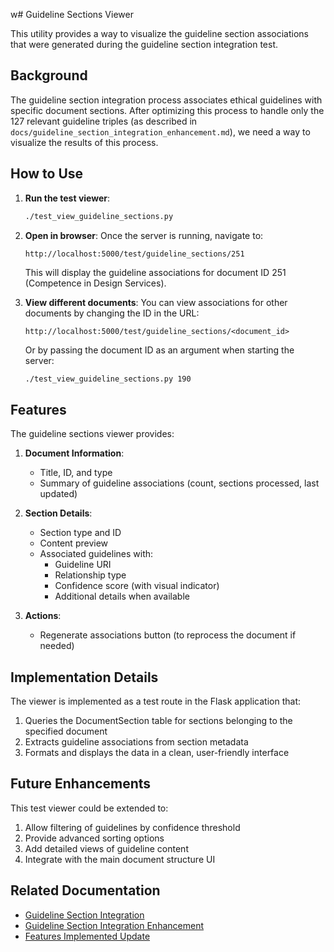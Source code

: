 w# Guideline Sections Viewer

This utility provides a way to visualize the guideline section associations that were generated during the guideline section integration test.

## Background

The guideline section integration process associates ethical guidelines with specific document sections. After optimizing this process to handle only the 127 relevant guideline triples (as described in `docs/guideline_section_integration_enhancement.md`), we need a way to visualize the results of this process.

## How to Use

1. **Run the test viewer**:
   ```bash
   ./test_view_guideline_sections.py
   ```

2. **Open in browser**:
   Once the server is running, navigate to:
   ```
   http://localhost:5000/test/guideline_sections/251
   ```
   This will display the guideline associations for document ID 251 (Competence in Design Services).

3. **View different documents**:
   You can view associations for other documents by changing the ID in the URL:
   ```
   http://localhost:5000/test/guideline_sections/<document_id>
   ```
   Or by passing the document ID as an argument when starting the server:
   ```bash
   ./test_view_guideline_sections.py 190
   ```

## Features

The guideline sections viewer provides:

1. **Document Information**:
   - Title, ID, and type
   - Summary of guideline associations (count, sections processed, last updated)

2. **Section Details**:
   - Section type and ID
   - Content preview
   - Associated guidelines with:
     - Guideline URI
     - Relationship type
     - Confidence score (with visual indicator)
     - Additional details when available

3. **Actions**:
   - Regenerate associations button (to reprocess the document if needed)

## Implementation Details

The viewer is implemented as a test route in the Flask application that:

1. Queries the DocumentSection table for sections belonging to the specified document
2. Extracts guideline associations from section metadata
3. Formats and displays the data in a clean, user-friendly interface

## Future Enhancements

This test viewer could be extended to:

1. Allow filtering of guidelines by confidence threshold
2. Provide advanced sorting options
3. Add detailed views of guideline content
4. Integrate with the main document structure UI

## Related Documentation

- [Guideline Section Integration](docs/guideline_section_integration.md)
- [Guideline Section Integration Enhancement](docs/guideline_section_integration_enhancement.md)
- [Features Implemented Update](docs/features_implemented_update.md)
